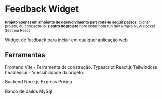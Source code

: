 # Feedback Widget

<small>
  <strong>Projeto apenas em ambiente de desevolvimento para roda-lo seguir passos:</strong>
  Clonar projeto, ou compacta-lo.
  <strong>Dentro do projeto</strong>
  npm install
  npm run dev
</small>
<small>Projeto NLW Rocket Seat em React</small>

<p> Widget de feedback para incluir em qualquer aplicação web </p>
 
 <h2> Ferramentas </h2>
 
Frontend
Vite - Ferramenta de construção.
Typescript
React.js
Tailwindcss
headlessui - Acessibilidade do projeto.

Backend
Node.js
Express
Prisma

Banco de dados
MySql
